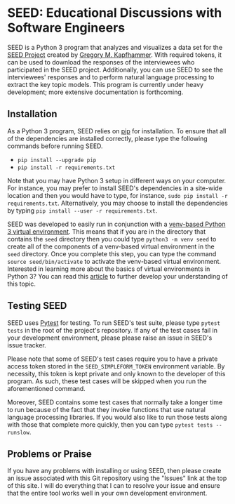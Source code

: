 # SEED: Educational Discussions with Software Engineers

SEED is a Python 3 program that analyzes and visualizes a data set for the [SEED
Project](http://www.cs.allegheny.edu/sites/gkapfham/seed/) created by [Gregory
M. Kapfhammer](http://www.cs.allegheny.edu/sites/gkapfham/). With required
tokens, it can be used to download the responses of the interviewees who
participated in the SEED project. Additionally, you can use SEED to see the
interviewees' responses and to perform natural language processing to extract
the key topic models. This program is currently under heavy development; more
extensive documentation is forthcoming.

## Installation

As a Python 3 program, SEED relies on
[pip](https://pip.pypa.io/en/stable/installing/) for installation. To ensure
that all of the dependencies are installed correctly, please type the following
commands before running SEED.

- `pip install --upgrade pip`
- `pip install -r requirements.txt`

Note that you may have Python 3 setup in different ways on your computer. For
instance, you may prefer to install SEED's dependencies in a site-wide
location and then you would have to type, for instance, `sudo pip install -r
requirements.txt`. Alternatively, you may choose to install the dependencies by
typing `pip install --user -r requirements.txt`.

SEED was developed to easily run in conjunction with a [venv-based Python 3
virtual environment](https://docs.python.org/3/library/venv.html). This means
that if you are in the directory that contains the `seed` directory then you
could type `python3 -m venv seed` to create all of the components of a
venv-based virtual environment in the `seed` directory. Once you complete this
step, you can type the command `source seed/bin/activate` to activate the
venv-based virtual environment. Interested in learning more about the basics of
virtual environments in Python 3? You can read this
[article](http://www.cs.allegheny.edu/sites/gkapfham/programming/research/idea/2017/07/14/Virtual-Environments/)
to further develop your understanding of this topic.

## Testing SEED

SEED uses [Pytest](https://docs.pytest.org/en/latest/) for testing. To run
SEED's test suite, please type `pytest tests` in the root of the project's
repository. If any of the test cases fail in your development environment,
please please raise an issue in SEED's issue tracker.

Please note that some of SEED's test cases require you to have a private access
token stored in the `SEED_SIMPLEFORM_TOKEN` environment variable. By necessity,
this token is kept private and only known to the developer of this program. As
such, these test cases will be skipped when you run the aforementioned command.

Moreover, SEED contains some test cases that normally take a longer time to run
because of the fact that they invoke functions that use natural language
processing libraries. If you would also like to run those tests along with those
that complete more quickly, then you can type `pytest tests --runslow`.

## Problems or Praise

If you have any problems with installing or using SEED, then please create an
issue associated with this Git repository using the "Issues" link at the top of
this site. I will do everything that I can to resolve your issue and ensure that
the entire tool works well in your own development environment.
